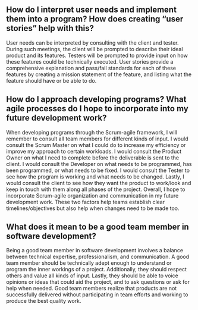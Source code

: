 ## How do I interpret user needs and implement them into a program? How does creating “user stories” help with this?
User needs can be interpreted by consulting with the client and tester. During such meetings, the client will be prompted to describe their ideal product and its features. Testers will be prompted to provide input on how these features could be technically executed. User stories provide a comprehensive explanation and pass/fail standards for each of these features by creating a mission statement of the feature, and listing what the feature should have or be able to do.


## How do I approach developing programs? What agile processes do I hope to incorporate into my future development work?
When developing programs through the Scrum-agile framework, I will remember to consult all team members for different kinds of input. I would consult the Scrum Master on what I could do to increase my efficiency or improve my approach to certain workloads. I would consult the Product Owner on what I need to complete before the deliverable is sent to the client. I would consult the Developer on what needs to be programmed, has been programmed, or what needs to be fixed. I would consult the Tester to see how the program is working and what needs to be changed. Lastly, I would consult the client to see how they want the product to work/look and keep in touch with them along all phases of the project. Overall, I hope to incorporate Scrum-agile organization and communication in my future development work. These two factors help teams establish clear timelines/objectives but also help when changes need to be made too.


## What does it mean to be a good team member in software development?
Being a good team member in software development involves a balance between technical expertise, professionalism, and communication. A good team member should be technically adept enough to understand or program the inner workings of a project. Additionally, they should respect others and value all kinds of input. Lastly, they should be able to voice opinions or ideas that could aid the project, and to ask questions or ask for help when needed. Good team members realize that products are not successfully delivered without participating in team efforts and working to produce the best quality work.
